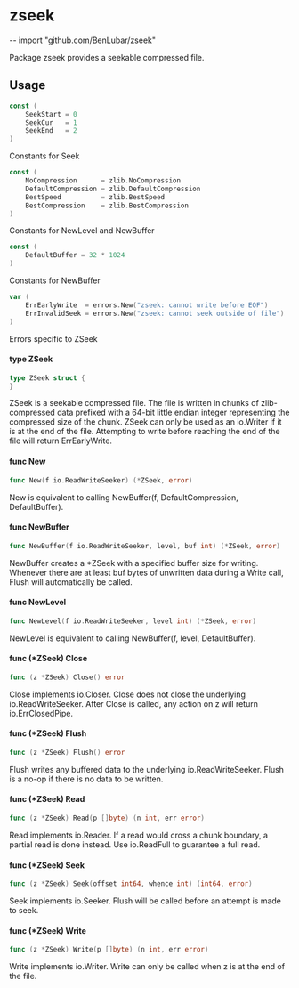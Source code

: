 # zseek
--
    import "github.com/BenLubar/zseek"

Package zseek provides a seekable compressed file.

## Usage

```go
const (
	SeekStart = 0
	SeekCur   = 1
	SeekEnd   = 2
)
```
Constants for Seek

```go
const (
	NoCompression      = zlib.NoCompression
	DefaultCompression = zlib.DefaultCompression
	BestSpeed          = zlib.BestSpeed
	BestCompression    = zlib.BestCompression
)
```
Constants for NewLevel and NewBuffer

```go
const (
	DefaultBuffer = 32 * 1024
)
```
Constants for NewBuffer

```go
var (
	ErrEarlyWrite  = errors.New("zseek: cannot write before EOF")
	ErrInvalidSeek = errors.New("zseek: cannot seek outside of file")
)
```
Errors specific to ZSeek

#### type ZSeek

```go
type ZSeek struct {
}
```

ZSeek is a seekable compressed file. The file is written in chunks of
zlib-compressed data prefixed with a 64-bit little endian integer representing
the compressed size of the chunk. ZSeek can only be used as an io.Writer if it
is at the end of the file. Attempting to write before reaching the end of the
file will return ErrEarlyWrite.

#### func  New

```go
func New(f io.ReadWriteSeeker) (*ZSeek, error)
```
New is equivalent to calling NewBuffer(f, DefaultCompression, DefaultBuffer).

#### func  NewBuffer

```go
func NewBuffer(f io.ReadWriteSeeker, level, buf int) (*ZSeek, error)
```
NewBuffer creates a *ZSeek with a specified buffer size for writing. Whenever
there are at least buf bytes of unwritten data during a Write call, Flush will
automatically be called.

#### func  NewLevel

```go
func NewLevel(f io.ReadWriteSeeker, level int) (*ZSeek, error)
```
NewLevel is equivalent to calling NewBuffer(f, level, DefaultBuffer).

#### func (*ZSeek) Close

```go
func (z *ZSeek) Close() error
```
Close implements io.Closer. Close does not close the underlying
io.ReadWriteSeeker. After Close is called, any action on z will return
io.ErrClosedPipe.

#### func (*ZSeek) Flush

```go
func (z *ZSeek) Flush() error
```
Flush writes any buffered data to the underlying io.ReadWriteSeeker. Flush is a
no-op if there is no data to be written.

#### func (*ZSeek) Read

```go
func (z *ZSeek) Read(p []byte) (n int, err error)
```
Read implements io.Reader. If a read would cross a chunk boundary, a partial
read is done instead. Use io.ReadFull to guarantee a full read.

#### func (*ZSeek) Seek

```go
func (z *ZSeek) Seek(offset int64, whence int) (int64, error)
```
Seek implements io.Seeker. Flush will be called before an attempt is made to
seek.

#### func (*ZSeek) Write

```go
func (z *ZSeek) Write(p []byte) (n int, err error)
```
Write implements io.Writer. Write can only be called when z is at the end of the
file.
